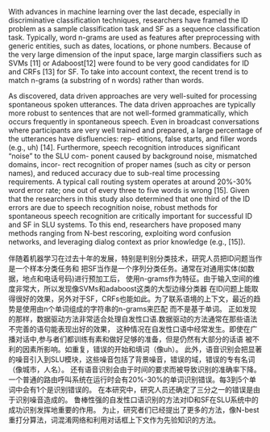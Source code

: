 With advances in machine learning over the last decade, especially in discriminative classification techniques, researchers have framed the ID problem as a sample classification task and SF as a sequence classification task. Typically, word n-grams are used as features after preprocessing with generic entities, such as dates, locations, or phone numbers. Because of the very large dimension of the input space, large margin classifiers such as SVMs [11] or Adaboost[12] were found to be very good candidates for ID and CRFs [13] for SF. To take into account context, the recent trend is to match n-grams (a substring of n words) rather than words.

As discovered, data driven approaches are very well-suited for processing spontaneous spoken utterances. The data driven approaches are typically more robust to sentences that are not well-formed grammatically, which occurs frequently in spontaneous speech. Even in broadcast conversations where participants are very well trained and prepared, a large percentage of the utterances have disfluencies: rep- etitions, false starts, and filler words (e.g., uh) [14]. Furthermore, speech recognition introduces significant “noise” to the SLU com- ponent caused by background noise, mismatched domains, incor- rect recognition of proper names (such as city or person names), and reduced accuracy due to sub-real time processing requirements. A typical call routing system operates at around 20%-30% word error rate; one out of every three to five words is wrong [15]. Given that the researchers in this study also determined that one third of the ID errors are due to speech recognition noise, robust methods for spontaneous speech recognition are critically important for successful ID and SF in SLU systems. To this end, researchers have proposed many methods ranging from N-best rescoring, exploiting word confusion networks, and leveraging dialog context as prior knowledge (e.g., [15]).

伴随着机器学习在过去十年的发展，特别是判别分类技术，研究人员把ID问题当作是一个样本分类任务和
把SF当作是一个序列分类任务。通常在对通用实体(如数据，地点和电话号码)进行预加工后，
使用n-grams作为特征。由于输入空间的维度非常大，所以发现像SVMs和adaboost这类的大型边缘分类器
在ID问题上能取得很好的效果，另外对于SF，CRFs也能如此。为了联系语境的上下文，最近的趋势是使用由n个单词组成的字符串的n-grams来匹配
而不是基于单词。
正如发现的那样，数据驱动方法非常适合处理自发性口语.数据驱动的方法通常在那些语法不完善的语句能表现出好的效果，
这种情况在自发性口语中经常发生。即使在广播对话中,参与者们都训练有素和做好足够的准备，但是仍然有大部分的话语
被不利的因素所影响。如重复，错误的开始和填词（像uh）。
此外，语音识别会把显著的噪音引入到SLU模块，这些噪音包括了背景噪音，错误的域，错误的专有名词（像城市，人名）。
还有语音识别会由于时间的要求而被导致识别的准确率下降。
一个普通的路由呼叫系统在运行时会有20%-30%的单词识别错误。每3到5个单词中会有1个是识别错误的。
在本研究中，研究人员还确定了三分之一的错误是由于识别噪音造成的。
鲁棒性强的自发性口语识别的方法对ID和SF在SLU系统中的成功识别发挥地重要的作用。
为止，研究者们已经提出了更多的方法，像N-best重打分算法，词混淆网络和利用对话框上下文作为先验知识的方法。